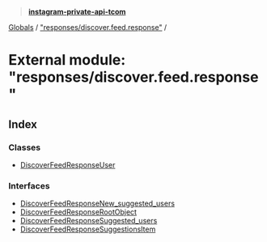 > **[instagram-private-api-tcom](../README.md)**

[Globals](../README.md) / ["responses/discover.feed.response"](_responses_discover_feed_response_.md) /

# External module: "responses/discover.feed.response"

## Index

### Classes

* [DiscoverFeedResponseUser](../classes/_responses_discover_feed_response_.discoverfeedresponseuser.md)

### Interfaces

* [DiscoverFeedResponseNew_suggested_users](../interfaces/_responses_discover_feed_response_.discoverfeedresponsenew_suggested_users.md)
* [DiscoverFeedResponseRootObject](../interfaces/_responses_discover_feed_response_.discoverfeedresponserootobject.md)
* [DiscoverFeedResponseSuggested_users](../interfaces/_responses_discover_feed_response_.discoverfeedresponsesuggested_users.md)
* [DiscoverFeedResponseSuggestionsItem](../interfaces/_responses_discover_feed_response_.discoverfeedresponsesuggestionsitem.md)